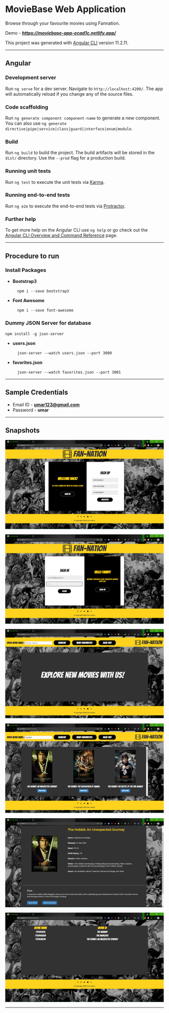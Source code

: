 # MovieBase Web Application

Browse through your favourite movies using Fannation.

Demo - ***https://moviebase-app-ecad1c.netlify.app/***

This project was generated with [Angular CLI](https://github.com/angular/angular-cli) version 11.2.11.

***

## Angular

### Development server

Run `ng serve` for a dev server. Navigate to `http://localhost:4200/`. The app will automatically reload if you change any of the source files.

### Code scaffolding

Run `ng generate component component-name` to generate a new component. You can also use `ng generate directive|pipe|service|class|guard|interface|enum|module`.

### Build

Run `ng build` to build the project. The build artifacts will be stored in the `dist/` directory. Use the `--prod` flag for a production build.

### Running unit tests

Run `ng test` to execute the unit tests via [Karma](https://karma-runner.github.io).

### Running end-to-end tests

Run `ng e2e` to execute the end-to-end tests via [Protractor](http://www.protractortest.org/).

### Further help

To get more help on the Angular CLI use `ng help` or go check out the [Angular CLI Overview and Command Reference](https://angular.io/cli) page.

***

## Procedure to run

### Install Packages



- **Bootstrap3**

        npm i --save bootstrap3

- **Font Awesome**

        
        npm i --save font-awesome
        

### Dummy JSON Server for database

    npm install -g json-server

- **users.json**

        json-server --watch users.json --port 3000


- **favorites.json**

        json-server --watch favorites.json --port 3001


***

## Sample Credentials

- Email ID - **umar123@gmail.com**
- Password - **umar**

***

## Snapshots

![Sign-up](./src/assets/images/1.png "Sign-up")

![Sign-in](./src/assets/images/2.png "Sign-in")

![Search](./src/assets/images/3.png "Search")

![Search-Example](./src/assets/images/4.png "Search-Example")

![Movie](./src/assets/images/5.png "Movie")

![Favorites](./src/assets/images/6.png "Favorites")

***